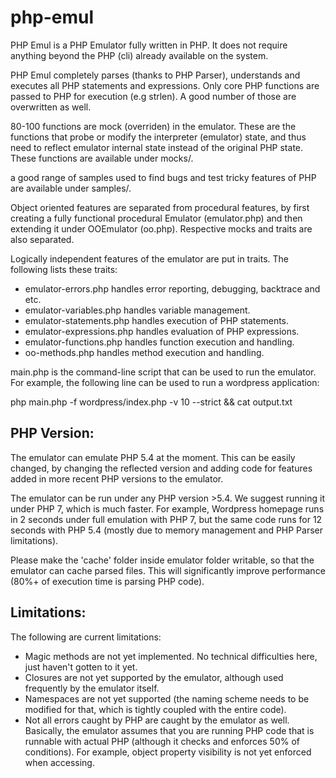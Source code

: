 # php-emul
PHP Emul is a PHP Emulator fully written in PHP. It does not require anything beyond the PHP (cli) already available on the system.

PHP Emul completely parses (thanks to PHP Parser), understands and executes all PHP statements and expressions. Only core PHP functions are passed to PHP for execution (e.g strlen). A good number of those are overwritten as well.

80-100 functions are mock (overriden) in the emulator. These are the functions that probe or modify the interpreter (emulator) state, and thus need to reflect emulator internal state instead of the original PHP state. 
These functions are available under mocks/.

a good range of samples used to find bugs and test tricky features of PHP are available under samples/.

Object oriented features are separated from procedural features, by first creating a fully functional procedural Emulator (emulator.php) and 
then extending it under OOEmulator (oo.php). Respective mocks and traits are also separated.

Logically independent features of the emulator are put in traits. The following lists these traits:

* emulator-errors.php handles error reporting, debugging, backtrace and etc.
* emulator-variables.php handles variable management.
* emulator-statements.php handles execution of PHP statements.
* emulator-expressions.php handles evaluation of PHP expressions.
* emulator-functions.php handles function execution and handling.
* oo-methods.php handles method execution and handling.

main.php is the command-line script that can be used to run the emulator. For example, the following line can be used to run a wordpress application:

php main.php -f wordpress/index.php -v 10 --strict && cat output.txt

## PHP Version:

The emulator can emulate PHP 5.4 at the moment. This can be easily changed, by changing the reflected version and adding code for features added
in more recent PHP versions to the emulator.

The emulator can be run under any PHP version >5.4. We suggest running it under PHP 7, which is much faster. For example,
Wordpress homepage runs in 2 seconds under full emulation with PHP 7, but the same code runs for 12 seconds with PHP 5.4 (mostly due to 
memory management and PHP Parser limitations).

Please make the 'cache' folder inside emulator folder writable, so that the emulator can cache parsed files. This will significantly
improve performance (80%+ of execution time is parsing PHP code).

## Limitations:

The following are current limitations:

* Magic methods are not yet implemented. No technical difficulties here, just haven't gotten to it yet.
* Closures are not yet supported by the emulator, although used frequently by the emulator itself.
* Namespaces are not yet supported (the naming scheme needs to be modified for that, which is tightly coupled with the entire code).
* Not all errors caught by PHP are caught by the emulator as well. Basically, the emulator assumes that you are running PHP code that is runnable with
actual PHP (although it checks and enforces 50% of conditions). For example, object property visibility is not yet enforced when accessing.

